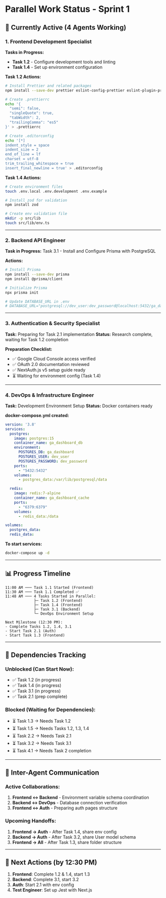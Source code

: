 # Parallel Work Status - Sprint 1

## 🚀 Currently Active (4 Agents Working)

### 1. Frontend Development Specialist
**Tasks in Progress:**
- **Task 1.2** - Configure development tools and linting
- **Task 1.4** - Set up environment configuration

**Task 1.2 Actions:**
```bash
# Install Prettier and related packages
npm install --save-dev prettier eslint-config-prettier eslint-plugin-prettier

# Create .prettierrc
echo '{
  "semi": false,
  "singleQuote": true,
  "tabWidth": 2,
  "trailingComma": "es5"
}' > .prettierrc

# Create .editorconfig
echo '[*]
indent_style = space
indent_size = 2
end_of_line = lf
charset = utf-8
trim_trailing_whitespace = true
insert_final_newline = true' > .editorconfig
```

**Task 1.4 Actions:**
```bash
# Create environment files
touch .env.local .env.development .env.example

# Install zod for validation
npm install zod

# Create env validation file
mkdir -p src/lib
touch src/lib/env.ts
```

---

### 2. Backend API Engineer
**Task in Progress:** Task 3.1 - Install and Configure Prisma with PostgreSQL

**Actions:**
```bash
# Install Prisma
npm install --save-dev prisma
npm install @prisma/client

# Initialize Prisma
npx prisma init

# Update DATABASE_URL in .env
# DATABASE_URL="postgresql://dev_user:dev_password@localhost:5432/ga_dashboard?schema=public"
```

---

### 3. Authentication & Security Specialist
**Task:** Preparing for Task 2.1 implementation
**Status:** Research complete, waiting for Task 1.2 completion

**Preparation Checklist:**
- ✅ Google Cloud Console access verified
- ✅ OAuth 2.0 documentation reviewed
- ✅ NextAuth.js v5 setup guide ready
- ⏳ Waiting for environment config (Task 1.4)

---

### 4. DevOps & Infrastructure Engineer
**Task:** Development Environment Setup
**Status:** Docker containers ready

**docker-compose.yml created:**
```yaml
version: '3.8'
services:
  postgres:
    image: postgres:15
    container_name: ga_dashboard_db
    environment:
      POSTGRES_DB: ga_dashboard
      POSTGRES_USER: dev_user
      POSTGRES_PASSWORD: dev_password
    ports:
      - "5432:5432"
    volumes:
      - postgres_data:/var/lib/postgresql/data

  redis:
    image: redis:7-alpine
    container_name: ga_dashboard_cache
    ports:
      - "6379:6379"
    volumes:
      - redis_data:/data

volumes:
  postgres_data:
  redis_data:
```

**To start services:**
```bash
docker-compose up -d
```

---

## 📊 Progress Timeline

```
11:00 AM ─── Task 1.1 Started (Frontend)
11:30 AM ─── Task 1.1 Completed ✅
11:48 AM ─── 4 Tasks Started in Parallel:
             ├─ Task 1.2 (Frontend)
             ├─ Task 1.4 (Frontend)
             ├─ Task 3.1 (Backend)
             └─ DevOps Environment Setup

Next Milestone (12:30 PM):
- Complete Tasks 1.2, 1.4, 3.1
- Start Task 2.1 (Auth)
- Start Task 1.3 (Frontend)
```

---

## 🔄 Dependencies Tracking

### Unblocked (Can Start Now):
- ✅ Task 1.2 (in progress)
- ✅ Task 1.4 (in progress)
- ✅ Task 3.1 (in progress)
- ✅ Task 2.1 (prep complete)

### Blocked (Waiting for Dependencies):
- ⏳ Task 1.3 → Needs Task 1.2
- ⏳ Task 1.5 → Needs Tasks 1.2, 1.3, 1.4
- ⏳ Task 2.2 → Needs Task 2.1
- ⏳ Task 3.2 → Needs Task 3.1
- ⏳ Task 4.1 → Needs Task 2 completion

---

## 💬 Inter-Agent Communication

### Active Collaborations:
1. **Frontend ↔ Backend** - Environment variable schema coordination
2. **Backend ↔ DevOps** - Database connection verification
3. **Frontend ↔ Auth** - Preparing auth pages structure

### Upcoming Handoffs:
1. **Frontend → Auth** - After Task 1.4, share env config
2. **Backend → Auth** - After Task 3.2, share User model schema
3. **Frontend → All** - After Task 1.3, share folder structure

---

## 🎯 Next Actions (by 12:30 PM)

1. **Frontend**: Complete 1.2 & 1.4, start 1.3
2. **Backend**: Complete 3.1, start 3.2
3. **Auth**: Start 2.1 with env config
4. **Test Engineer**: Set up Jest with Next.js